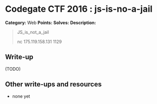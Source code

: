 # Codegate CTF 2016 : js-is-no-a-jail

**Category:** Web
**Points:** 
**Solves:** 
**Description:**

> JS_is_not_a_jail
> 
> nc 175.119.158.131 1129
> 


## Write-up

(TODO)

## Other write-ups and resources

* none yet
